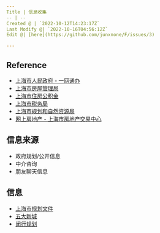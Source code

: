 ```yaml
---
Title | 信息收集
-- | --
Created @ | `2022-10-12T14:23:17Z`
Last Modify @| `2022-10-16T04:56:12Z`
Edit @| [here](https://github.com/junxnone/F/issues/3)

---
```

## Reference

- [上海市人民政府 -  一网通办](https://www.shanghai.gov.cn/)
- [上海市房屋管理局](http://fgj.sh.gov.cn/)
- [上海市住房公积金](https://www.shgjj.com/)
- [上海市税务局](http://shanghai.chinatax.gov.cn/)
- [上海市规划和自然资源局](https://ghzyj.sh.gov.cn/)
- [网上房地产 - 上海市房地产交易中心](http://www.fangdi.com.cn/index.html)

## 信息来源

- 政府规划/公开信息
- 中介咨询
- 朋友聊天信息

## 信息

- [上海市规划文件](/上海市规划文件)
- [五大新城](/五大新城)
- [闵行规划](/闵行规划)
